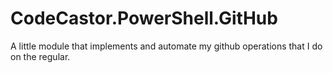 # CodeCastor.PowerShell.GitHub
A little module that implements and automate my github operations that I do on the regular.
